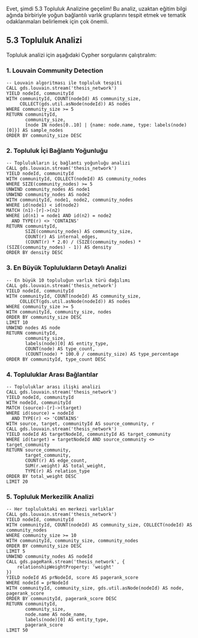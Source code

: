 Evet, şimdi 5.3 Topluluk Analizine geçelim! Bu analiz, uzaktan eğitim bilgi ağında birbiriyle yoğun bağlantılı varlık gruplarını tespit etmek ve tematik odaklanmaları belirlemek için çok önemli.

## 5.3 Topluluk Analizi

Topluluk analizi için aşağıdaki Cypher sorgularını çalıştıralım:

### 1. Louvain Community Detection

```cypher
-- Louvain algoritması ile topluluk tespiti
CALL gds.louvain.stream('thesis_network')
YIELD nodeId, communityId
WITH communityId, COUNT(nodeId) AS community_size,
     COLLECT(gds.util.asNode(nodeId)) AS nodes
WHERE community_size >= 5
RETURN communityId,
       community_size,
       [node IN nodes[0..10] | {name: node.name, type: labels(node)[0]}] AS sample_nodes
ORDER BY community_size DESC
```

### 2. Topluluk İçi Bağlantı Yoğunluğu

```cypher
-- Toplulukların iç bağlantı yoğunluğu analizi
CALL gds.louvain.stream('thesis_network')
YIELD nodeId, communityId
WITH communityId, COLLECT(nodeId) AS community_nodes
WHERE SIZE(community_nodes) >= 5
UNWIND community_nodes AS node1
UNWIND community_nodes AS node2
WITH communityId, node1, node2, community_nodes
WHERE id(node1) < id(node2)
MATCH (n1)-[r]->(n2)
WHERE id(n1) = node1 AND id(n2) = node2
  AND TYPE(r) <> 'CONTAINS'
RETURN communityId,
       SIZE(community_nodes) AS community_size,
       COUNT(r) AS internal_edges,
       (COUNT(r) * 2.0) / (SIZE(community_nodes) * (SIZE(community_nodes) - 1)) AS density
ORDER BY density DESC
```

### 3. En Büyük Toplulukların Detaylı Analizi

```cypher
-- En büyük 10 topluluğun varlık türü dağılımı
CALL gds.louvain.stream('thesis_network')
YIELD nodeId, communityId
WITH communityId, COUNT(nodeId) AS community_size,
     COLLECT(gds.util.asNode(nodeId)) AS nodes
WHERE community_size >= 5
WITH communityId, community_size, nodes
ORDER BY community_size DESC
LIMIT 10
UNWIND nodes AS node
RETURN communityId,
       community_size,
       labels(node)[0] AS entity_type,
       COUNT(node) AS type_count,
       (COUNT(node) * 100.0 / community_size) AS type_percentage
ORDER BY communityId, type_count DESC
```

### 4. Topluluklar Arası Bağlantılar

```cypher
-- Topluluklar arası ilişki analizi
CALL gds.louvain.stream('thesis_network')
YIELD nodeId, communityId
WITH nodeId, communityId
MATCH (source)-[r]->(target)
WHERE id(source) = nodeId
  AND TYPE(r) <> 'CONTAINS'
WITH source, target, communityId AS source_community, r
CALL gds.louvain.stream('thesis_network')
YIELD nodeId AS targetNodeId, communityId AS target_community
WHERE id(target) = targetNodeId AND source_community <> target_community
RETURN source_community,
       target_community,
       COUNT(r) AS edge_count,
       SUM(r.weight) AS total_weight,
       TYPE(r) AS relation_type
ORDER BY total_weight DESC
LIMIT 20
```

### 5. Topluluk Merkezilik Analizi

```cypher
-- Her topluluktaki en merkezi varlıklar
CALL gds.louvain.stream('thesis_network')
YIELD nodeId, communityId
WITH communityId, COUNT(nodeId) AS community_size, COLLECT(nodeId) AS community_nodes
WHERE community_size >= 10
WITH communityId, community_size, community_nodes
ORDER BY community_size DESC
LIMIT 5
UNWIND community_nodes AS nodeId
CALL gds.pageRank.stream('thesis_network', {
    relationshipWeightProperty: 'weight'
})
YIELD nodeId AS prNodeId, score AS pagerank_score
WHERE nodeId = prNodeId
WITH communityId, community_size, gds.util.asNode(nodeId) AS node, pagerank_score
ORDER BY communityId, pagerank_score DESC
RETURN communityId,
       community_size,
       node.name AS node_name,
       labels(node)[0] AS entity_type,
       pagerank_score
LIMIT 50
```
